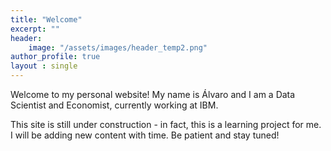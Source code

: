 ```yaml
---
title: "Welcome"
excerpt: ""
header:
    image: "/assets/images/header_temp2.png"
author_profile: true
layout : single
---
```


Welcome to my personal website! My name is Álvaro and I am a Data Scientist and Economist, currently working at IBM.

This site is still under construction - in fact, this is a learning project for me. I will be adding new content with time. Be patient and stay tuned!

<!-- Professional info -->
<!-- Education -->
<!-- Hobbies -->
